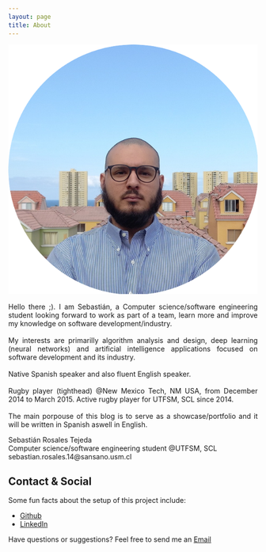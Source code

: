 ```yaml
---
layout: page
title: About
---
```

![Profile picture](assets/profile.png)
<p align=justify>
Hello there ;). I am Sebastián, a Computer science/software engineering student looking forward to work as part of a team, learn more and improve my knowledge on software development/industry.<br/>

<br/>
My interests are primarilly algorithm analysis and design, deep learning (neural networks) and artificial intelligence applications focused on software development and its industry.<br/>

<br/>
Native Spanish speaker and also fluent English speaker.<br/>

<br/>
Rugby player (tighthead) @New Mexico Tech, NM USA, from December 2014 to March 2015. Active rugby player for UTFSM, SCL since 2014.<br/>

<br/>
The main porpouse of this blog is to serve as a showcase/portfolio and it will be written in Spanish aswell in English.<br/>
</p>

<p class="message" align=justify>
Sebastián Rosales Tejeda <br/>
Computer science/software engineering student @UTFSM, SCL<br/>
sebastian.rosales.14@sansano.usm.cl
</p>

## Contact & Social

Some fun facts about the setup of this project include:

- [Github](https://jekyllrb.com)
- [LinkedIn](https://pages.github.com)

Have questions or suggestions? Feel free to send me an [Email](mailto:sebastian.rosales.14@sansano.usm.cl)
